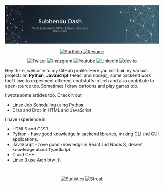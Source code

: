 ![MastHead](images/banner_2.svg)

<div align="center">

[![Portfolio](https://img.shields.io/badge/Portfolio-blueviolet.svg?&style=for-the-badge)](https://www.subhendu.tech/)
[![Resume](https://img.shields.io/badge/Resume-darkgreen.svg?&style=for-the-badge)](https://www.subhendu.tech/resume/resume.pdf)

</div>

<div align="center">

[![Twitter](https://img.shields.io/badge/Twitter-SubhenduDash02-blue.svg?&style=for-the-badge&logo=twitter)](https://www.twitter.com/SubhenduDash02/)
[![Instagram](https://img.shields.io/badge/Instagram-subu.dash-pink.svg?&style=for-the-badge&logo=instagram)](https://www.instagram.com/subu.dash/)
[![Youtube](https://img.shields.io/badge/Youtube-subhendu%20Dash-red.svg?&style=for-the-badge&logo=youtube)](https://www.youtube.com/channel/UCYawRTVHxMGvFMXW_fzcJfw)
[![LinkedIn](https://img.shields.io/badge/linkedin-subhendu21-blue.svg?&style=for-the-badge&logo=linkedin)](https://www.linkedin.com/in/subhendu21/)
[![dev.to](https://img.shields.io/badge/dev.to-subhendudash02-black.svg?&style=for-the-badge&logo=dev.to)](https://dev.to/subhendudash02)

</div>

<!-- ## Familiar in 
<br>

<div align="center">
 <img src="https://img.shields.io/badge/HTML-orange?style=for-the-badge&logo=html5&logoColor=black"></img>  <img src="https://img.shields.io/badge/CSS3-1572B6?style=for-the-badge&logo=css3&logoColor=black"></img> <img src="https://img.shields.io/badge/JavaScript-F7DF1E?style=for-the-badge&logo=javascript&logoColor=black"></img> <img src="https://img.shields.io/badge/Bootstrap-563D7C?style=for-the-badge&logo=bootstrap&logoColor=black"></img> <img src="https://img.shields.io/badge/React-20232A?style=for-the-badge&logo=react&logoColor=61DAFB"></img> <img src="https://img.shields.io/badge/Node.js-43853D?style=for-the-badge&logo=node.js&logoColor=black"></img> <img src="https://img.shields.io/badge/MongoDB-4EA94B?style=for-the-badge&logo=mongodb&logoColor=black"></img>
 <img src="https://img.shields.io/badge/Python-3776AB?style=for-the-badge&logo=python&logoColor=black"></img> <img src="https://img.shields.io/badge/C-00599C?style=for-the-badge&logo=c&logoColor=black"></img>
<img src="https://img.shields.io/badge/C%2B%2B-00599C?style=for-the-badge&logo=c%2B%2B&logoColor=black"></img>
<img src="https://img.shields.io/badge/Java-ED8B00?style=for-the-badge&logo=java&logoColor=black"></img>
<img src="https://img.shields.io/badge/Flutter-02569B?style=for-the-badge&logo=flutter&logoColor=black"></img>
</div> -->

Hey there, welcome to my GitHub profile. Here you will find my various projects on **Python**, **JavaScript** (React and nodejs), some backend work too!
I love to experiment different cool stuffs in tech and also contribute to open-source too. Sometimes I draw cartoons and play games too. 

I wrote some articles too. Check it out:
 - [Linux Job Scheduling using Python](https://dev.to/subhendudash02/linux-job-scheduling-using-python-115k)
 - [Drag and Drop in HTML and JavaScript](https://dev.to/subhendudash02/drag-and-drop-feature-in-html-and-vanilla-js-2nk0)

I have experience in:
 - HTML5 and CSS3
 - Python - have good knowledge in backend libraries, making CLI and GUI applications.
 - JavaScript - have good knowledge in React and NodeJS, decent knowledge about TypeScript.
 - C and C++
 - Linux (I use Arch btw ;))

<br>

<div align="center">
 
  ![Statistics](https://github-readme-stats.vercel.app/api?username=subhendudash02&show_icons=true&theme=darcula)
  ![Streak](https://github-readme-streak-stats.herokuapp.com/?user=subhendudash02&theme=darcula)

</div>
